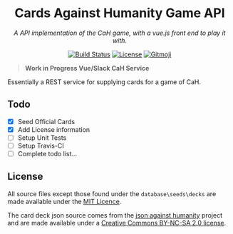 <h1 align="center">Cards Against Humanity Game API</h1>
<p align="center"><em>A API implementation of the CaH game, with a vue.js front end to play it with.</em></p>

<p align="center">
  <a href="https://travis-ci.org/photogabble/draughts"><img src="https://travis-ci.org/photogabble/cah.svg?branch=master" alt="Build Status"></a>
  <a href="LICENSE"><img src="https://img.shields.io/github/license/photogabble/cah-api.svg" alt="License"></a>
  <a href="https://gitmoji.carloscuesta.me/"><img src="https://img.shields.io/badge/gitmoji-%20😜%20😍-FFDD67.svg" alt="Gitmoji"></a>
</p>

> **Work in Progress Vue/Slack CaH Service**

Essentially a REST service for supplying cards for a game of CaH.

## Todo

* [x] Seed Official Cards
* [x] Add License information
* [ ] Setup Unit Tests
* [ ] Setup Travis-CI
* [ ] Complete todo list...

## License

All source files except those found under the `database\seeds\decks` are made available under the [MIT Licence](LICENSE). 

The card deck json source comes from the [json against humanity](https://github.com/crhallberg/json-against-humanity) project and are made available under a [Creative Commons BY-NC-SA 2.0 license](https://creativecommons.org/licenses/by-nc-sa/2.0/).